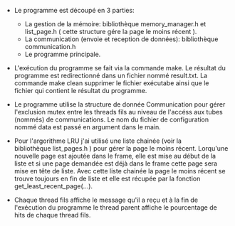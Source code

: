 - Le programme est découpé en 3 parties:
    - La gestion de la mémoire: bibliothèque memory_manager.h et  list_page.h ( cette structure gére la page le moins récent ).
    - La communication (envoie et reception de données): bibliothèque communication.h   
    - Le programme principale.

- L'exécution du programme se fait via la commande make. 
  Le résultat du programme est redirectionné dans un fichier nommé result.txt. La commande make clean supprimer le fichier exécutabe ainsi que le fichier qui contient le résultat du programme.

- Le programme utilise la structure de donnée Communication 
  pour gérer l'exclusion mutex entre les threads fils au niveau de l'accéss aux tubes (nommés) de communications. Le nom du fichier de configuration nommé data est passé en argument dans le main.   

- Pour l'argorithme LRU j'ai utilisé une liste chainée (voir la    
  bibliothèque list_pages.h ) pour gérer la page le moins récent. Lorqu'une nouvelle page est ajoutée dans le frame, elle est mise au début de la liste et si une page demandée est déjà dans le frame cette page sera mise en tête de liste. Avec cette liste chainée la page le moins récent se trouve toujours en fin de liste et elle est récupée par la fonction get_least_recent_page(...). 

- Chaque thread fils affiche le message qu'il a reçu et à la
  fin de l'exécution du programme le thread parent affiche le pourcentage de hits de chaque thread fils.